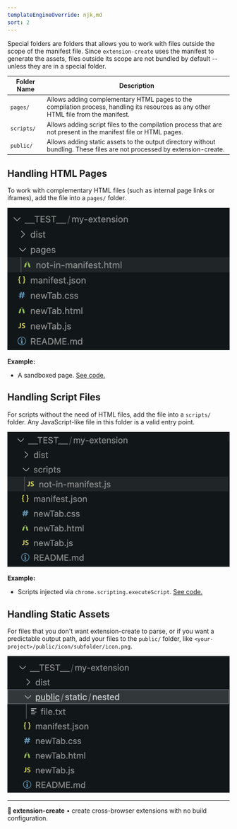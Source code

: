 ```yaml
---
templateEngineOverride: njk,md
sort: 2
---
```


Special folders are folders that allows you to work with files outside the scope of the manifest file. Since `extension-create` uses the manifest to generate the assets, files outside its scope are not bundled by default -- unless they are in a special folder.

| Folder Name | Description |
|-------------|-------------|
| `pages/`    | Allows adding complementary HTML pages to the compilation process, handling its resources as any other HTML file from the manifest. |
| `scripts/`  | Allows adding script files to the compilation process that are not present in the manifest file or HTML pages.                      |
| `public/`   | Allows adding static assets to the output directory without bundling. These files are not processed by extension-create.            |

## Handling HTML Pages

To work with complementary HTML files (such as internal page links or iframes), add the file into a `pages/` folder.

<img src="./pages.png">

**Example:** 
* A sandboxed page. [See code.](#)

## Handling Script Files

For scripts without the need of HTML files, add the file into a `scripts/` folder. Any JavaScript-like file in this folder is a valid entry point.

<img src="./scripts.png">

**Example:** 
* Scripts injected via <code>chrome.scripting.executeScript</code>. [See code.](#)


## Handling Static Assets

For files that you don't want extension-create to parse, or if you want a predictable output path, add your files to the `public/` folder, like `<your-project>/public/icon/subfolder/icon.png`.

<img src="./public.png">
  

---

**🧩 extension-create** • create cross-browser extensions with no build configuration.